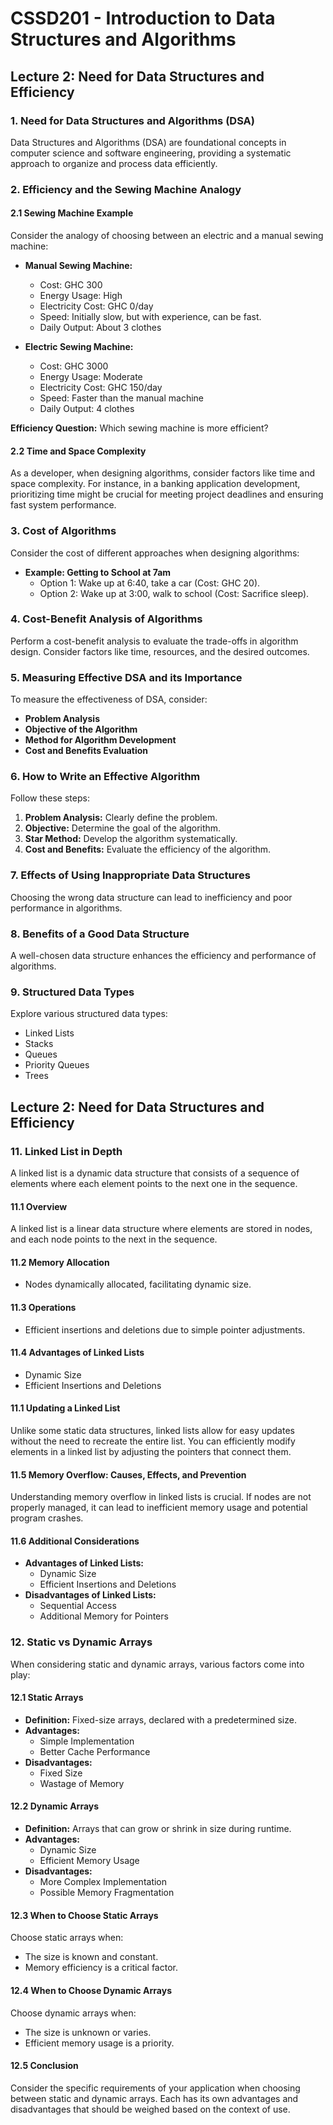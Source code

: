 # CSSD201 - Introduction to Data Structures and Algorithms

## Lecture 2: Need for Data Structures and Efficiency

### 1. Need for Data Structures and Algorithms (DSA)

Data Structures and Algorithms (DSA) are foundational concepts in computer science and software engineering, providing a systematic approach to organize and process data efficiently.

### 2. Efficiency and the Sewing Machine Analogy

#### 2.1 Sewing Machine Example

Consider the analogy of choosing between an electric and a manual sewing machine:

- **Manual Sewing Machine:**

  - Cost: GHC 300
  - Energy Usage: High
  - Electricity Cost: GHC 0/day
  - Speed: Initially slow, but with experience, can be fast.
  - Daily Output: About 3 clothes

- **Electric Sewing Machine:**

  - Cost: GHC 3000
  - Energy Usage: Moderate
  - Electricity Cost: GHC 150/day
  - Speed: Faster than the manual machine
  - Daily Output: 4 clothes

**Efficiency Question:** Which sewing machine is more efficient?

#### 2.2 Time and Space Complexity

As a developer, when designing algorithms, consider factors like time and space complexity. For instance, in a banking application development, prioritizing time might be crucial for meeting project deadlines and ensuring fast system performance.

### 3. Cost of Algorithms

Consider the cost of different approaches when designing algorithms:

- **Example: Getting to School at 7am**
  - Option 1: Wake up at 6:40, take a car (Cost: GHC 20).
  - Option 2: Wake up at 3:00, walk to school (Cost: Sacrifice sleep).

### 4. Cost-Benefit Analysis of Algorithms

Perform a cost-benefit analysis to evaluate the trade-offs in algorithm design. Consider factors like time, resources, and the desired outcomes.

### 5. Measuring Effective DSA and its Importance

To measure the effectiveness of DSA, consider:

- **Problem Analysis**
- **Objective of the Algorithm**
- **Method for Algorithm Development**
- **Cost and Benefits Evaluation**

### 6. How to Write an Effective Algorithm

Follow these steps:

1. **Problem Analysis:** Clearly define the problem.
2. **Objective:** Determine the goal of the algorithm.
3. **Star Method:** Develop the algorithm systematically.
4. **Cost and Benefits:** Evaluate the efficiency of the algorithm.

### 7. Effects of Using Inappropriate Data Structures

Choosing the wrong data structure can lead to inefficiency and poor performance in algorithms.

### 8. Benefits of a Good Data Structure

A well-chosen data structure enhances the efficiency and performance of algorithms.

### 9. Structured Data Types

Explore various structured data types:

- Linked Lists
- Stacks
- Queues
- Priority Queues
- Trees

## Lecture 2: Need for Data Structures and Efficiency

### 11. Linked List in Depth

A linked list is a dynamic data structure that consists of a sequence of elements where each element points to the next one in the sequence.

#### 11.1 Overview

A linked list is a linear data structure where elements are stored in nodes, and each node points to the next in the sequence.

#### 11.2 Memory Allocation

- Nodes dynamically allocated, facilitating dynamic size.

#### 11.3 Operations

- Efficient insertions and deletions due to simple pointer adjustments.

#### 11.4 Advantages of Linked Lists

- Dynamic Size
- Efficient Insertions and Deletions

#### 11.1 Updating a Linked List

Unlike some static data structures, linked lists allow for easy updates without the need to recreate the entire list. You can efficiently modify elements in a linked list by adjusting the pointers that connect them.

#### 11.5 Memory Overflow: Causes, Effects, and Prevention

Understanding memory overflow in linked lists is crucial. If nodes are not properly managed, it can lead to inefficient memory usage and potential program crashes.

#### 11.6 Additional Considerations

- **Advantages of Linked Lists:**
  - Dynamic Size
  - Efficient Insertions and Deletions
- **Disadvantages of Linked Lists:**
  - Sequential Access
  - Additional Memory for Pointers

### 12. Static vs Dynamic Arrays

When considering static and dynamic arrays, various factors come into play:

#### 12.1 Static Arrays

- **Definition:** Fixed-size arrays, declared with a predetermined size.
- **Advantages:**
  - Simple Implementation
  - Better Cache Performance
- **Disadvantages:**
  - Fixed Size
  - Wastage of Memory

#### 12.2 Dynamic Arrays

- **Definition:** Arrays that can grow or shrink in size during runtime.
- **Advantages:**
  - Dynamic Size
  - Efficient Memory Usage
- **Disadvantages:**
  - More Complex Implementation
  - Possible Memory Fragmentation

#### 12.3 When to Choose Static Arrays

Choose static arrays when:

- The size is known and constant.
- Memory efficiency is a critical factor.

#### 12.4 When to Choose Dynamic Arrays

Choose dynamic arrays when:

- The size is unknown or varies.
- Efficient memory usage is a priority.

#### 12.5 Conclusion

Consider the specific requirements of your application when choosing between static and dynamic arrays. Each has its own advantages and disadvantages that should be weighed based on the context of use.
